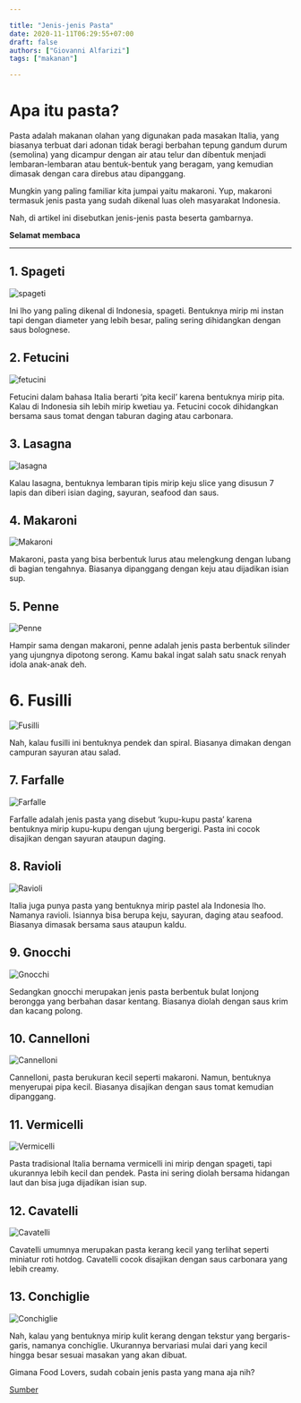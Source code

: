 ```yaml
---

title: "Jenis-jenis Pasta"
date: 2020-11-11T06:29:55+07:00
draft: false
authors: ["Giovanni Alfarizi"]
tags: ["makanan"]

---
```


# Apa itu pasta?

Pasta adalah makanan olahan yang digunakan pada masakan Italia, yang biasanya terbuat dari adonan tidak beragi berbahan tepung gandum durum (semolina) yang dicampur dengan air atau telur dan dibentuk menjadi lembaran-lembaran atau bentuk-bentuk yang beragam, yang kemudian dimasak dengan cara direbus atau dipanggang.

Mungkin yang paling familiar kita jumpai yaitu makaroni. Yup, makaroni termasuk jenis pasta yang sudah dikenal luas oleh masyarakat Indonesia.

Nah, di artikel ini disebutkan jenis-jenis pasta beserta gambarnya.  

**Selamat membaca**

---

## 1. Spageti

![spageti](../../../images/pasta/spagheti.jpg)

Ini lho yang paling dikenal di Indonesia, spageti. Bentuknya mirip mi instan tapi dengan diameter yang lebih besar, paling sering dihidangkan dengan saus bolognese.

## 2. Fetucini

![fetucini](../../../images/pasta/fettuccine.webp)

Fetucini dalam bahasa Italia berarti ‘pita kecil’ karena bentuknya mirip pita. Kalau di Indonesia sih lebih mirip kwetiau ya. Fetucini cocok dihidangkan bersama saus tomat dengan taburan daging atau carbonara.

## 3. Lasagna

![lasagna](../../../images/pasta/lasagna.jpg)

Kalau lasagna, bentuknya lembaran tipis mirip keju slice yang disusun 7 lapis dan diberi isian daging, sayuran, seafood dan saus.

## 4. Makaroni

![Makaroni](../../../images/pasta/macaroni.jpg)

Makaroni, pasta yang bisa berbentuk lurus atau melengkung dengan lubang di bagian tengahnya. Biasanya dipanggang dengan keju atau dijadikan isian sup.

## 5. Penne

![Penne](../../../images/pasta/penne.jpg)

Hampir sama dengan makaroni, penne adalah jenis pasta berbentuk silinder yang ujungnya dipotong serong. Kamu bakal ingat salah satu snack renyah idola anak-anak deh.

# 6. Fusilli

![Fusilli](../../../images/pasta/fusilli.jpg)

Nah, kalau fusilli ini bentuknya pendek dan spiral. Biasanya dimakan dengan campuran sayuran atau salad.

## 7. Farfalle

![Farfalle](../../../images/pasta/Farfalle.JPG)

Farfalle adalah jenis pasta yang disebut ‘kupu-kupu pasta’ karena bentuknya mirip kupu-kupu dengan ujung bergerigi. Pasta ini cocok disajikan dengan sayuran ataupun daging.

## 8. Ravioli

![Ravioli](../../../images/pasta/ravioli.jpg)

Italia juga punya pasta yang bentuknya mirip pastel ala Indonesia lho. Namanya ravioli. Isiannya bisa berupa keju, sayuran, daging atau seafood. Biasanya dimasak bersama saus ataupun kaldu.

## 9. Gnocchi

![Gnocchi](../../../images/pasta/gnochi.webp)

Sedangkan gnocchi merupakan jenis pasta berbentuk bulat lonjong berongga yang berbahan dasar kentang. Biasanya diolah dengan saus krim dan kacang polong.

## 10. Cannelloni

![Cannelloni](../../../images/pasta/Cannelloni.png)

Cannelloni, pasta berukuran kecil seperti makaroni. Namun, bentuknya menyerupai pipa kecil. Biasanya disajikan dengan saus tomat kemudian dipanggang.

## 11. Vermicelli

![Vermicelli](../../../images/pasta/vermicelli.jpg)

Pasta tradisional Italia bernama vermicelli ini mirip dengan spageti, tapi ukurannya lebih kecil dan pendek. Pasta ini sering diolah bersama hidangan laut dan bisa juga dijadikan isian sup.

## 12. Cavatelli

![Cavatelli](../../../images/pasta/cavatelli.jpg)

Cavatelli umumnya merupakan pasta kerang kecil yang terlihat seperti miniatur roti hotdog. Cavatelli cocok disajikan dengan saus carbonara yang lebih creamy.

## 13. Conchiglie

![Conchiglie](../../../images/pasta/conchiglie.webp)

Nah, kalau yang bentuknya mirip kulit kerang dengan tekstur yang bergaris-garis, namanya conchiglie. Ukurannya bervariasi mulai dari yang kecil hingga besar sesuai masakan yang akan dibuat.

Gimana Food Lovers, sudah cobain jenis pasta yang mana aja nih?

[Sumber](https://www.hipwee.com/tips/jenis-pasta-di-restoran-italia/)

<!-- git submodule add -b master https://github.com/Alfarizi008/alfarizi008.github.io public -->